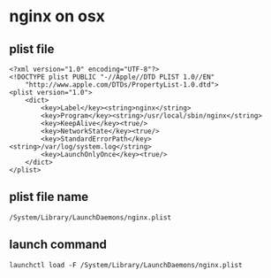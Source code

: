 

nginx on osx
============


plist file
----------

	<?xml version="1.0" encoding="UTF-8"?>
	<!DOCTYPE plist PUBLIC "-//Apple//DTD PLIST 1.0//EN"
		"http://www.apple.com/DTDs/PropertyList-1.0.dtd">
	<plist version="1.0">
		<dict>
			<key>Label</key><string>nginx</string>
			<key>Program</key><string>/usr/local/sbin/nginx</string>
			<key>KeepAlive</key><true/>
			<key>NetworkState</key><true/>
			<key>StandardErrorPath</key><string>/var/log/system.log</string>
			<key>LaunchOnlyOnce</key><true/>
		</dict>
	</plist>

plist file name
---------------

	/System/Library/LaunchDaemons/nginx.plist


launch command
--------------

	launchctl load -F /System/Library/LaunchDaemons/nginx.plist
